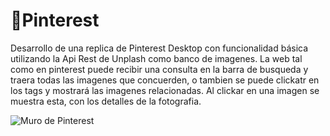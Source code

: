 #  :gift:Pinterest

Desarrollo de una replica de Pinterest Desktop con funcionalidad básica utilizando la Api Rest de Unplash como banco de imagenes. La web tal como en pinterest puede recibir una consulta en la barra de busqueda y traera todas las imagenes que concuerden, o tambien se puede clickatr en los tags y mostrará las imagenes relacionadas. Al clickar en una imagen se muestra esta, con los detalles de la fotografia.

![Muro de Pinterest](https://user-images.githubusercontent.com/29713378/47372269-d1b1fb00-d6bf-11e8-9adf-741e3e791e77.png)
